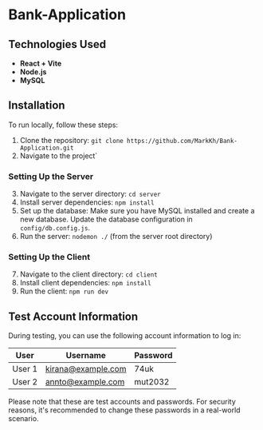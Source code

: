 # Bank-Application


## Technologies Used
- **React + Vite**
- **Node.js**
- **MySQL**

## Installation

To run locally, follow these steps:

1. Clone the repository: `git clone https://github.com/MarkKh/Bank-Application.git`
2. Navigate to the project`

### Setting Up the Server

3. Navigate to the server directory: `cd server`
4. Install server dependencies: `npm install`
5. Set up the database: Make sure you have MySQL installed and create a new database. Update the database configuration in `config/db.config.js`.
6. Run the server: `nodemon ./` (from the server root directory)

### Setting Up the Client

7. Navigate to the client directory: `cd client`
8. Install client dependencies: `npm install`
9. Run the client: `npm run dev`

## Test Account Information

During testing, you can use the following account information to log in:

| User      | Username            | Password  |
|-----------|---------------------|-----------|
| User 1    | kirana@example.com  | 74uk      |
| User 2    | annto@example.com   | mut2032   |

Please note that these are test accounts and passwords. For security reasons, it's recommended to change these passwords in a real-world scenario.



